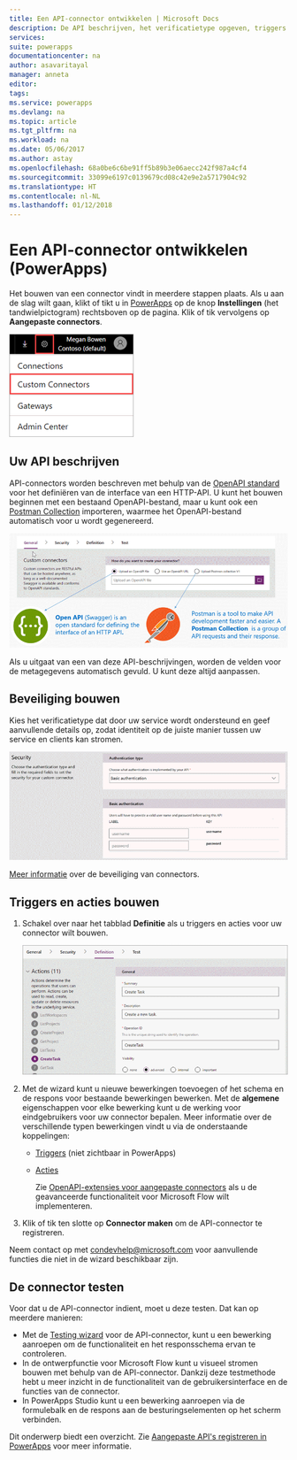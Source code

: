 ```yaml
---
title: Een API-connector ontwikkelen | Microsoft Docs
description: De API beschrijven, het verificatietype opgeven, triggers en acties bouwen, en testen.
services: 
suite: powerapps
documentationcenter: na
author: asavaritayal
manager: anneta
editor: 
tags: 
ms.service: powerapps
ms.devlang: na
ms.topic: article
ms.tgt_pltfrm: na
ms.workload: na
ms.date: 05/06/2017
ms.author: astay
ms.openlocfilehash: 68a0be6c6be91ff5b89b3e06aecc242f987a4cf4
ms.sourcegitcommit: 33099e6197c0139679cd08c42e9e2a5717904c92
ms.translationtype: HT
ms.contentlocale: nl-NL
ms.lasthandoff: 01/12/2018
---
```

# <a name="develop-an-api-connector-powerapps"></a>Een API-connector ontwikkelen (PowerApps)
Het bouwen van een connector vindt in meerdere stappen plaats. Als u aan de slag wilt gaan, klikt of tikt u in [PowerApps](https://web.powerapps.com/) op de knop **Instellingen** (het tandwielpictogram) rechtsboven op de pagina. Klik of tik vervolgens op **Aangepaste connectors**.

![API-connectors zoeken](./media/api-connectors-dev/finding-custom-apis.png)

## <a name="describe-your-api"></a>Uw API beschrijven
API-connectors worden beschreven met behulp van de [OpenAPI standard](https://swagger.io/) voor het definiëren van de interface van een HTTP-API. U kunt het bouwen beginnen met een bestaand OpenAPI-bestand, maar u kunt ook een [Postman Collection](https://www.getpostman.com/docs/collections) importeren, waarmee het OpenAPI-bestand automatisch voor u wordt gegenereerd. 

![Het API-diagram definiëren](./media/api-connectors-dev/build-your-api-updated.png)

Als u uitgaat van een van deze API-beschrijvingen, worden de velden voor de metagegevens automatisch gevuld. U kunt deze altijd aanpassen.  

## <a name="build-security"></a>Beveiliging bouwen
Kies het verificatietype dat door uw service wordt ondersteund en geef aanvullende details op, zodat identiteit op de juiste manier tussen uw service en clients kan stromen. 

![Beveiligingsdiagram](./media/api-connectors-dev/security.png)

[Meer informatie](register-custom-api.md) over de beveiliging van connectors.

## <a name="build-triggers-and-actions"></a>Triggers en acties bouwen
1. Schakel over naar het tabblad **Definitie** als u triggers en acties voor uw connector wilt bouwen. 
   
    ![Diagram Definitie](./media/api-connectors-dev/definition.png)
2. Met de wizard kunt u nieuwe bewerkingen toevoegen of het schema en de respons voor bestaande bewerkingen bewerken. Met de **algemene** eigenschappen voor elke bewerking kunt u de werking voor eindgebruikers voor uw connector bepalen. Meer informatie over de verschillende typen bewerkingen vindt u via de onderstaande koppelingen:
   
   * [Triggers](https://flow.microsoft.com/documentation/customapi-webhooks) (niet zichtbaar in PowerApps)
   * [Acties](register-custom-api.md)
     
     Zie [OpenAPI-extensies voor aangepaste connectors](https://flow.microsoft.com/documentation/customapi-how-to-swagger/) als u de geavanceerde functionaliteit voor Microsoft Flow wilt implementeren. 
3. Klik of tik ten slotte op **Connector maken** om de API-connector te registreren.

Neem contact op met [condevhelp@microsoft.com](mailto:condevhelp@microsoft.com) voor aanvullende functies die niet in de wizard beschikbaar zijn.

## <a name="test-the-connector"></a>De connector testen
Voor dat u de API-connector indient, moet u deze testen. Dat kan op meerdere manieren: 

* Met de [Testing wizard](https://flow.microsoft.com/blog/new-updates-custom-api/) voor de API-connector, kunt u een bewerking aanroepen om de functionaliteit en het responsschema ervan te controleren.
* In de ontwerpfunctie voor Microsoft Flow kunt u visueel stromen bouwen met behulp van de API-connector. Dankzij deze testmethode hebt u meer inzicht in de functionaliteit van de gebruikersinterface en de functies van de connector.
* In PowerApps Studio kunt u een bewerking aanroepen via de formulebalk en de respons aan de besturingselementen op het scherm verbinden.

Dit onderwerp biedt een overzicht. Zie [Aangepaste API's registreren in PowerApps](register-custom-api.md) voor meer informatie.

